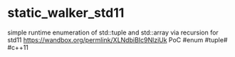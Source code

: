 # static_walker_std11
simple runtime enumeration of std::tuple and std::array via recursion for std11
https://wandbox.org/permlink/XLNdbiBIc9NlziUk PoC
#enum #tuple# #c++11
